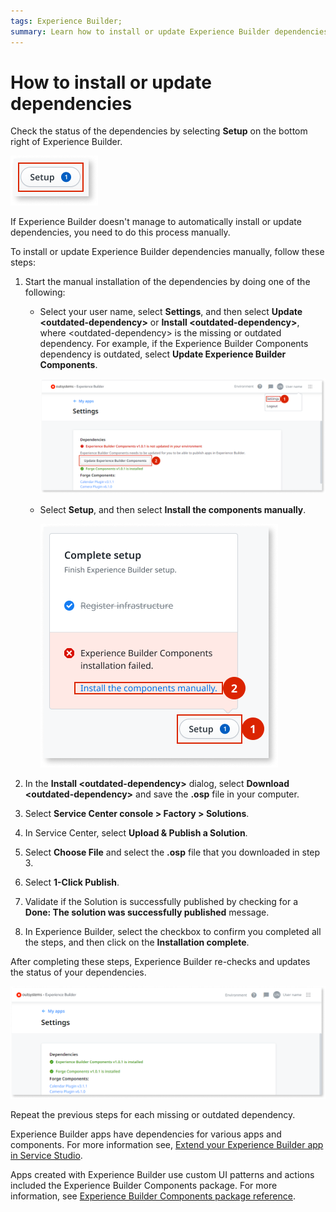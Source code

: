 ```yaml
---
tags: Experience Builder; 
summary: Learn how to install or update Experience Builder dependencies.
---
```

# How to install or update dependencies

Check the status of the dependencies by selecting **Setup** on the bottom right of Experience Builder.

![Check setup widget](images/update-setup-widget-eb.png)

If Experience Builder doesn't manage to automatically install or update dependencies, you need to do this process manually.

To install or update Experience Builder dependencies manually, follow these steps:

1. Start the manual installation of the dependencies by doing one of the following:

    * Select your user name, select **Settings**, and then select **Update &lt;outdated-dependency&gt;** or **Install &lt;outdated-dependency&gt;**, where &lt;outdated-dependency&gt; is the missing or outdated dependency. For example, if the Experience Builder Components dependency is outdated, select **Update Experience Builder Components**.

        ![Updated Experience Builder Components](images/update-eb-components-eb.png)

    * Select **Setup**, and then select **Install the components manually**.

        ![Update componenents using setup widget](images/update-eb-components-widget-eb.png)

1. In the **Install &lt;outdated-dependency&gt;** dialog, select **Download &lt;outdated-dependency&gt;** and save the **.osp** file in your computer.

1. Select **Service Center console > Factory > Solutions**.

1. In Service Center, select **Upload & Publish a Solution**.

1. Select **Choose File** and select the **.osp** file that you downloaded in step 3.

1. Select **1-Click Publish**.

1. Validate if the Solution is successfully published by checking for a **Done: The solution was successfully published** message.

1. In Experience Builder, select the checkbox to confirm you completed all the steps, and then click on the **Installation complete**.

After completing these steps, Experience Builder re-checks and updates the status of your dependencies.

![Up to date dependencies](images/update-up-to-date-dependencies-eb.png)

Repeat the previous steps for each missing or outdated dependency.

Experience Builder apps have dependencies for various apps and components. For more information see, [Extend your Experience Builder app in Service Studio](extend-app-in-SS.md).

Apps created with Experience Builder use custom UI patterns and actions included the Experience Builder Components package. For more information, see [Experience Builder Components package reference](ref/intro.md).
